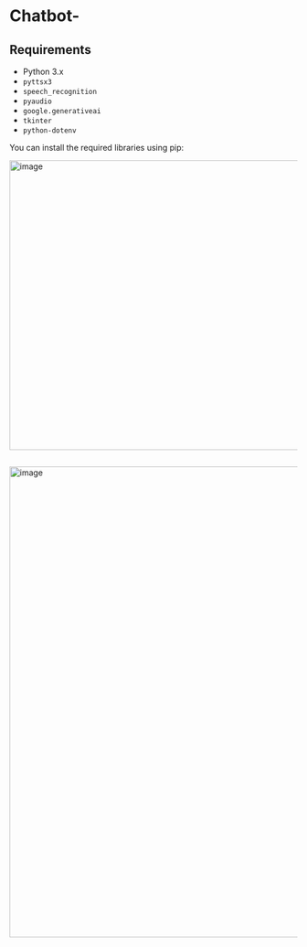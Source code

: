 # Chatbot-

## Requirements

- Python 3.x
- `pyttsx3`
- `speech_recognition`
- `pyaudio`
- `google.generativeai`
- `tkinter`
- `python-dotenv`

You can install the required libraries using pip:


<img width="507" alt="image" src="https://github.com/user-attachments/assets/e0032e42-75db-4b7d-8673-37afeaf75823">


## 



<img width="824" alt="image" src="https://github.com/user-attachments/assets/7d18ff39-4c3e-4408-b55f-a983f808e1ab">
